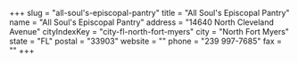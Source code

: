 +++
slug = "all-soul's-episcopal-pantry"
title = "All Soul's Episcopal Pantry"
name = "All Soul's Episcopal Pantry"
address = "14640 North Cleveland Avenue"
cityIndexKey = "city-fl-north-fort-myers"
city = "North Fort Myers"
state = "FL"
postal = "33903"
website = ""
phone = "239 997-7685"
fax = ""
+++
